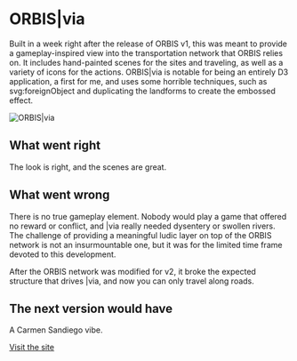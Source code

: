 # ORBIS|via

Built in a week right after the release of ORBIS v1, this was meant to provide a gameplay-inspired view into the transportation network that ORBIS relies on. It includes hand-painted scenes for the sites and traveling, as well as a variety of icons for the actions. ORBIS|via is notable for being an entirely D3 application, a first for me, and uses some horrible techniques, such as svg:foreignObject and duplicating the landforms to create the embossed effect.

![ORBIS|via](images/full/via.png)

## What went right

The look is right, and the scenes are great.

## What went wrong

There is no true gameplay element. Nobody would play a game that offered no reward or conflict, and |via really needed dysentery or swollen rivers. The challenge of providing a meaningful ludic layer on top of the ORBIS network is not an insurmountable one, but it was for the limited time frame devoted to this development.

After the ORBIS network was modified for v2, it broke the expected structure that drives |via, and now you can only travel along roads.

## The next version would have

A Carmen Sandiego vibe.

[Visit the site](http://orbis.stanford.edu/via/)